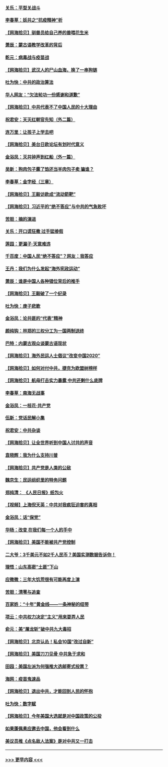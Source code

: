 #### [关乐：平型关战斗](../pages/nsc993/n12395387.md?t=09111602) 
#### [李春草：妖共之“抗疫精神”析](../pages/nsc993/n12395240.md?t=09111602) 
#### [【网海拾贝】驯兽员给自己养的兽喂花生米](../pages/nsc993/n12393919.md?t=09111602) 
#### [萧辰：蒙古语教学改革的背后](../pages/nsc993/n12393677.md?t=09111602) 
#### [乾元：病毒战与疫苗战](../pages/nsc993/n12393107.md?t=09111602) 
#### [【网海拾贝】武汉人的尸山血海，换了一串狗链](../pages/nsc993/n12393043.md?t=09111602) 
#### [吐为快：中共的政治算法](../pages/nsc993/n12390506.md?t=09111602) 
#### [华人网友：“欠法轮功一份感谢和道歉”](../pages/nsc993/n12390098.md?t=09111602) 
#### [【网海拾贝】中共代表不了中国人民的十大理由](../pages/nsc993/n12388155.md?t=09111602) 
#### [祝君安：天灭红朝官先知（外二篇）](../pages/nsc993/n12387957.md?t=09111602) 
#### [连万里：让孩子上学去吧](../pages/nsc993/n12385309.md?t=09111602) 
#### [【网海拾贝】美台日欧论坛有划时代意义](../pages/nsc993/n12385232.md?t=09111602) 
#### [金浴凤：灭共钟声到红船（外一篇）](../pages/nsc993/n12385154.md?t=09111602) 
#### [吴新：狗肉包子露了馅还当羊肉包子卖 骗谁？](../pages/nsc993/n12385133.md?t=09111602) 
#### [李春草：金字经（三章）](../pages/nsc993/n12383691.md?t=09111602) 
#### [【网海拾贝】王毅访欧成“流动箭靶”](../pages/nsc993/n12383338.md?t=09111602) 
#### [【网海拾贝】习近平的“绝不答应”与中共的气急败坏](../pages/nsc993/n12382819.md?t=09111602) 
#### [苦胆：摘的演进](../pages/nsc993/n12382619.md?t=09111602) 
#### [关乐：开口谎狂撒 过手猛掺假](../pages/nsc993/n12382604.md?t=09111602) 
#### [莲园：更漏子‧天意难违](../pages/nsc993/n12382598.md?t=09111602) 
#### [千百度：中国人民“绝不答应”？网友：我答应](../pages/nsc993/n12382024.md?t=09111602) 
#### [王丹：我们为什么发起“海外宪政运动”](../pages/nsc993/n12380286.md?t=09111602) 
#### [萧辰：谁是中国人各种错位背后的推手](../pages/nsc993/n12379800.md?t=09111602) 
#### [【网海拾贝】王毅破了一个纪录](../pages/nsc993/n12379251.md?t=09111602) 
#### [吐为快：庚子悲歌](../pages/nsc993/n12378821.md?t=09111602) 
#### [金浴凤：论共匪的“代表”精神](../pages/nsc993/n12377546.md?t=09111602) 
#### [颜纯钩：林郑的三权分工为一国两制送终](../pages/nsc993/n12377306.md?t=09111602) 
#### [巴特：内蒙古观众谈蒙古语现状](../pages/nsc993/n12376923.md?t=09111602) 
#### [【网海拾贝】海外民运人士倡议“改变中国2020”](../pages/nsc993/n12376682.md?t=09111602) 
#### [【网海拾贝】如何对付中共，捷克为欧盟树榜样](../pages/nsc993/n12374209.md?t=09111602) 
#### [【网海拾贝】航母打击实力暴露 中共还剩什么底牌](../pages/nsc993/n12371825.md?t=09111602) 
#### [李春草：南海无战事](../pages/nsc993/n12371159.md?t=09111602) 
#### [金浴凤：一枝花·共产党](../pages/nsc993/n12368757.md?t=09111602) 
#### [伍新：党话民解小集](../pages/nsc993/n12366907.md?t=09111602) 
#### [祝君安：中共杂谈](../pages/nsc993/n12366076.md?t=09111602) 
#### [【网海拾贝】让全世界听到中国人讨共的声音](../pages/nsc993/n12365569.md?t=09111602) 
#### [袁晓辉：我为什么支持川普](../pages/nsc993/n12362670.md?t=09111602) 
#### [【网海拾贝】共产党是人类的公敌](../pages/nsc993/n12363182.md?t=09111602) 
#### [魏京生：民运组织里的特务问题](../pages/nsc993/n12363010.md?t=09111602) 
#### [郑纯清： 《人民日报》纸包火](../pages/nsc993/n12362706.md?t=09111602) 
#### [【视频】上海倪天英：中共对我疯狂迫害的真相](../pages/nsc993/n12356341.md?t=09111602) 
#### [金浴凤：话“保党”](../pages/nsc993/n12361867.md?t=09111602) 
#### [华旸：改变 在我们每一个人的手中](../pages/nsc993/n12361774.md?t=09111602) 
#### [【网海拾贝】美国不能被共产党控制](../pages/nsc993/n12360271.md?t=09111602) 
#### [二大爷：3千美元不如2千人民币？美国实测数据告诉你！](../pages/nsc993/n12358563.md?t=09111602) 
#### [理悟：山东高密“土匪”下山](../pages/nsc993/n12358535.md?t=09111602) 
#### [应微微：三年大饥荒很有可能再度上演](../pages/nsc993/n12358523.md?t=09111602) 
#### [苦胆：清零与追查](../pages/nsc993/n12358501.md?t=09111602) 
#### [百家姓：“十年”黄金线——一条神秘的纽带](../pages/nsc993/n12358319.md?t=09111602) 
#### [项云：中共权力决定“主义”用来耍弄人民](../pages/nsc993/n12358172.md?t=09111602) 
#### [俞元：美“屠龙斩”破中共九大毒招](../pages/nsc993/n12357822.md?t=09111602) 
#### [【网海拾贝】北京认怂！私会10国“改过自新”](../pages/nsc993/n12357784.md?t=09111602) 
#### [【网海拾贝】美国刀刀见骨 中共急于求和](../pages/nsc993/n12355511.md?t=09111602) 
#### [田园：美国左派为何强推大选邮寄式投票？](../pages/nsc993/n12352963.md?t=09111602) 
#### [海网：疫苗鬼速品](../pages/nsc993/n12354438.md?t=09111602) 
#### [【网海拾贝】退出中共，才能回到人民的怀抱](../pages/nsc993/n12352634.md?t=09111602) 
#### [吐为快：数字赋](../pages/nsc993/n12352317.md?t=09111602) 
#### [【网海拾贝】今年美国大选就是对中国政策的公投](../pages/nsc993/n12350973.md?t=09111602) 
#### [如果蓬佩奥应邀去中国，他会看到什么](../pages/nsc993/n12350945.md?t=09111602) 
#### [美议员推《点名敌人法案》是对中共又一打击](../pages/nsc993/n12350765.md?t=09111602) 

----
#### [ >>> 更早内容 <<< ](../indexes/nsc993-earlier.md)
